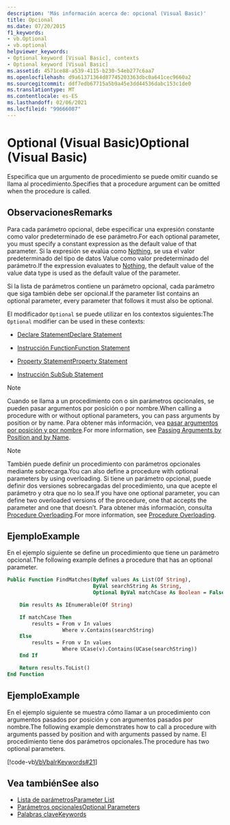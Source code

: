```yaml
---
description: 'Más información acerca de: opcional (Visual Basic)'
title: Opcional
ms.date: 07/20/2015
f1_keywords:
- vb.Optional
- vb.optional
helpviewer_keywords:
- Optional keyword [Visual Basic], contexts
- Optional keyword [Visual Basic]
ms.assetid: 4571ce88-a539-4115-b230-54eb277c6aa7
ms.openlocfilehash: d9a61371364d87745203363dbc0a641cec9660a2
ms.sourcegitcommit: ddf7edb67715a5b9a45e3dd44536dabc153c1de0
ms.translationtype: MT
ms.contentlocale: es-ES
ms.lasthandoff: 02/06/2021
ms.locfileid: "99666087"
---
```

# <a name="optional-visual-basic"></a><span data-ttu-id="1cc19-103">Optional (Visual Basic)</span><span class="sxs-lookup"><span data-stu-id="1cc19-103">Optional (Visual Basic)</span></span>

<span data-ttu-id="1cc19-104">Especifica que un argumento de procedimiento se puede omitir cuando se llama al procedimiento.</span><span class="sxs-lookup"><span data-stu-id="1cc19-104">Specifies that a procedure argument can be omitted when the procedure is called.</span></span>

## <a name="remarks"></a><span data-ttu-id="1cc19-105">Observaciones</span><span class="sxs-lookup"><span data-stu-id="1cc19-105">Remarks</span></span>

<span data-ttu-id="1cc19-106">Para cada parámetro opcional, debe especificar una expresión constante como valor predeterminado de ese parámetro.</span><span class="sxs-lookup"><span data-stu-id="1cc19-106">For each optional parameter, you must specify a constant expression as the default value of that parameter.</span></span> <span data-ttu-id="1cc19-107">Si la expresión se evalúa como [Nothing](../nothing.md), se usa el valor predeterminado del tipo de datos Value como valor predeterminado del parámetro.</span><span class="sxs-lookup"><span data-stu-id="1cc19-107">If the expression evaluates to [Nothing](../nothing.md), the default value of the value data type is used as the default value of the parameter.</span></span>

<span data-ttu-id="1cc19-108">Si la lista de parámetros contiene un parámetro opcional, cada parámetro que siga también debe ser opcional.</span><span class="sxs-lookup"><span data-stu-id="1cc19-108">If the parameter list contains an optional parameter, every parameter that follows it must also be optional.</span></span>

<span data-ttu-id="1cc19-109">El modificador `Optional` se puede utilizar en los contextos siguientes:</span><span class="sxs-lookup"><span data-stu-id="1cc19-109">The `Optional` modifier can be used in these contexts:</span></span>

- [<span data-ttu-id="1cc19-110">Declare Statement</span><span class="sxs-lookup"><span data-stu-id="1cc19-110">Declare Statement</span></span>](../statements/declare-statement.md)

- [<span data-ttu-id="1cc19-111">Instrucción Function</span><span class="sxs-lookup"><span data-stu-id="1cc19-111">Function Statement</span></span>](../statements/function-statement.md)

- [<span data-ttu-id="1cc19-112">Property Statement</span><span class="sxs-lookup"><span data-stu-id="1cc19-112">Property Statement</span></span>](../statements/property-statement.md)

- [<span data-ttu-id="1cc19-113">Instrucción Sub</span><span class="sxs-lookup"><span data-stu-id="1cc19-113">Sub Statement</span></span>](../statements/sub-statement.md)

> [!NOTE]
> <span data-ttu-id="1cc19-114">Cuando se llama a un procedimiento con o sin parámetros opcionales, se pueden pasar argumentos por posición o por nombre.</span><span class="sxs-lookup"><span data-stu-id="1cc19-114">When calling a procedure with or without optional parameters, you can pass arguments by position or by name.</span></span> <span data-ttu-id="1cc19-115">Para obtener más información, vea [pasar argumentos por posición y por nombre](../../programming-guide/language-features/procedures/passing-arguments-by-position-and-by-name.md).</span><span class="sxs-lookup"><span data-stu-id="1cc19-115">For more information, see [Passing Arguments by Position and by Name](../../programming-guide/language-features/procedures/passing-arguments-by-position-and-by-name.md).</span></span>

> [!NOTE]
> <span data-ttu-id="1cc19-116">También puede definir un procedimiento con parámetros opcionales mediante sobrecarga.</span><span class="sxs-lookup"><span data-stu-id="1cc19-116">You can also define a procedure with optional parameters by using overloading.</span></span> <span data-ttu-id="1cc19-117">Si tiene un parámetro opcional, puede definir dos versiones sobrecargadas del procedimiento, una que acepte el parámetro y otra que no lo sea.</span><span class="sxs-lookup"><span data-stu-id="1cc19-117">If you have one optional parameter, you can define two overloaded versions of the procedure, one that accepts the parameter and one that doesn’t.</span></span> <span data-ttu-id="1cc19-118">Para obtener más información, consulta [Procedure Overloading](../../programming-guide/language-features/procedures/procedure-overloading.md).</span><span class="sxs-lookup"><span data-stu-id="1cc19-118">For more information, see [Procedure Overloading](../../programming-guide/language-features/procedures/procedure-overloading.md).</span></span>

## <a name="example"></a><span data-ttu-id="1cc19-119">Ejemplo</span><span class="sxs-lookup"><span data-stu-id="1cc19-119">Example</span></span>

<span data-ttu-id="1cc19-120">En el ejemplo siguiente se define un procedimiento que tiene un parámetro opcional.</span><span class="sxs-lookup"><span data-stu-id="1cc19-120">The following example defines a procedure that has an optional parameter.</span></span>

```vb
Public Function FindMatches(ByRef values As List(Of String),
                            ByVal searchString As String,
                            Optional ByVal matchCase As Boolean = False) As List(Of String)

    Dim results As IEnumerable(Of String)

    If matchCase Then
        results = From v In values
                  Where v.Contains(searchString)
    Else
        results = From v In values
                  Where UCase(v).Contains(UCase(searchString))
    End If

    Return results.ToList()
End Function
```

## <a name="example"></a><span data-ttu-id="1cc19-121">Ejemplo</span><span class="sxs-lookup"><span data-stu-id="1cc19-121">Example</span></span>

<span data-ttu-id="1cc19-122">En el ejemplo siguiente se muestra cómo llamar a un procedimiento con argumentos pasados por posición y con argumentos pasados por nombre.</span><span class="sxs-lookup"><span data-stu-id="1cc19-122">The following example demonstrates how to call a procedure with arguments passed by position and with arguments passed by name.</span></span> <span data-ttu-id="1cc19-123">El procedimiento tiene dos parámetros opcionales.</span><span class="sxs-lookup"><span data-stu-id="1cc19-123">The procedure has two optional parameters.</span></span>

[!code-vb[VbVbalrKeywords#21](~/samples/snippets/visualbasic/VS_Snippets_VBCSharp/VbVbalrKeywords/VB/class8.vb#21)]

## <a name="see-also"></a><span data-ttu-id="1cc19-124">Vea también</span><span class="sxs-lookup"><span data-stu-id="1cc19-124">See also</span></span>

- [<span data-ttu-id="1cc19-125">Lista de parámetros</span><span class="sxs-lookup"><span data-stu-id="1cc19-125">Parameter List</span></span>](../statements/parameter-list.md)
- [<span data-ttu-id="1cc19-126">Parámetros opcionales</span><span class="sxs-lookup"><span data-stu-id="1cc19-126">Optional Parameters</span></span>](../../programming-guide/language-features/procedures/optional-parameters.md)
- [<span data-ttu-id="1cc19-127">Palabras clave</span><span class="sxs-lookup"><span data-stu-id="1cc19-127">Keywords</span></span>](../keywords/index.md)
